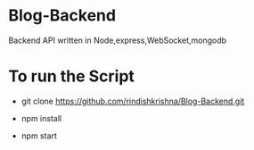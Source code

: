 # Blog-Backend

Backend API written in Node,express,WebSocket,mongodb

# To run the Script 

* git clone https://github.com/rindishkrishna/Blog-Backend.git

* npm install

* npm start
